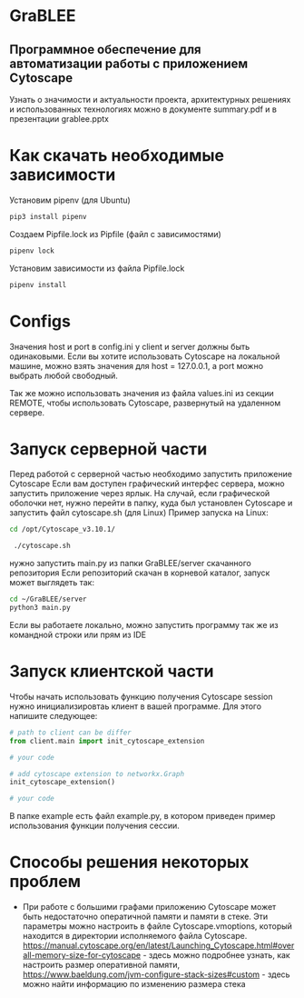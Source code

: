 # GraBLEE
## Программное обеспечение для автоматизации работы с  приложением Cytoscape
Узнать о значимости и актуальности проекта, архитектурных решениях и использованных технологиях можно в документе summary.pdf и в презентации grablee.pptx

# Как скачать необходимые зависимости

Установим pipenv (для Ubuntu)  
```sh
pip3 install pipenv
```

Создаем Pipfile.lock из Pipfile (файл с зависимостями)  
```sh
pipenv lock
```

Установим зависимости из файла Pipfile.lock  
```sh
pipenv install
```

# Configs
Значения host и port в config.ini у client и server должны быть одинаковыми.
Если вы хотите использовать Cytoscape на локальной машине, можно взять значения для host = 127.0.0.1, а port можно выбрать любой свободный.

Так же можно использовать значения из файла values.ini из секции REMOTE, чтобы использовать Cytoscape, развернутый на удаленном сервере.

# Запуск серверной части
Перед работой с серверной частью необходимо запустить приложение Cytoscape
Если вам доступен графический интерфес сервера, можно запустить приложение через ярлык.
На случай, если графической оболочки нет, нужно перейти в папку,  куда был установлен Cytoscape и запустить файл cytoscape.sh (для Linux)
Пример запуска на Linux:
```sh
cd /opt/Cytoscape_v3.10.1/

 ./cytoscape.sh
```
нужно запустить main.py из папки GraBLEE/server скачанного репозитория
Если репозиторий скачан в корневой каталог, запуск может выглядеть так:
```sh
cd ~/GraBLEE/server
python3 main.py
```
Если вы работаете локально, можно запустить программу так же из командной строки или прям из IDE

# Запуск клиентской части

Чтобы начать использовать функцию получения Cytoscape session нужно инициализировтаь клиент в вашей программе. Для этого напишите следующее:
```py
# path to client can be differ
from client.main import init_cytoscape_extension

# your code

# add cytoscape extension to networkx.Graph
init_cytoscape_extension()

# your code
```
В папке example есть файл example.py, в котором приведен пример использования функции получения сессии.

# Способы решения некоторых проблем

- При работе с большими графами приложению Cytoscape может быть недостаточно оператичной памяти и памяти в стеке. Эти параметры можно настроить в файле Cytoscape.vmoptions, который находится в директории исполняемого файла Cytoscape. https://manual.cytoscape.org/en/latest/Launching_Cytoscape.html#overall-memory-size-for-cytoscape - здесь можно подробнее узнать, как настроить размер оперативной памяти, https://www.baeldung.com/jvm-configure-stack-sizes#custom - здесь можно найти информацию по изменению размера стека
